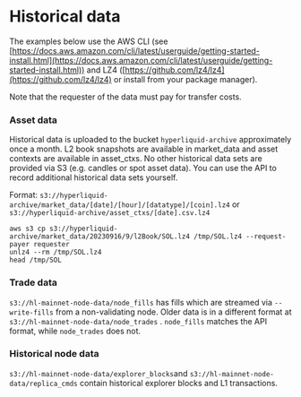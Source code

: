 # Historical data

The examples below use the AWS CLI (see [https://docs.aws.amazon.com/cli/latest/userguide/getting-started-install.html](https://docs.aws.amazon.com/cli/latest/userguide/getting-started-install.html)) and LZ4 ([https://github.com/lz4/lz4](https://github.com/lz4/lz4) or install from your package manager).

Note that the requester of the data must pay for transfer costs.

### Asset data

Historical data is uploaded to the bucket `hyperliquid-archive`  approximately once a month. L2 book snapshots are available in market\_data and asset contexts are available in asset\_ctxs. No other historical data sets are provided via S3 (e.g. candles or spot asset data). You can use the API to record additional historical data sets yourself.&#x20;

Format: `s3://hyperliquid-archive/market_data/[date]/[hour]/[datatype]/[coin].lz4` or `s3://hyperliquid-archive/asset_ctxs/[date].csv.lz4`

```
aws s3 cp s3://hyperliquid-archive/market_data/20230916/9/l2Book/SOL.lz4 /tmp/SOL.lz4 --request-payer requester
unlz4 --rm /tmp/SOL.lz4
head /tmp/SOL
```

### Trade data

`s3://hl-mainnet-node-data/node_fills` has fills which are streamed via `--write-fills` from a non-validating node. Older data is in a different format at `s3://hl-mainnet-node-data/node_trades` . `node_fills` matches the API format, while `node_trades` does not.

### Historical node data

`s3://hl-mainnet-node-data/explorer_blocks`and `s3://hl-mainnet-node-data/replica_cmds` contain historical explorer blocks and L1 transactions. &#x20;
